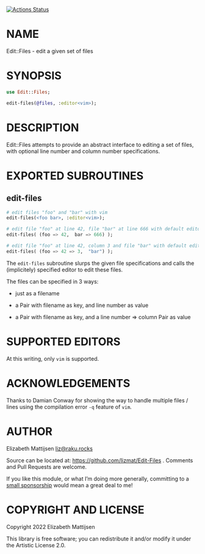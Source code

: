 [![Actions Status](https://github.com/lizmat/Edit-Files/actions/workflows/test.yml/badge.svg)](https://github.com/lizmat/Edit-Files/actions)

NAME
====

Edit::Files - edit a given set of files

SYNOPSIS
========

```raku
use Edit::Files;

edit-files(@files, :editor<vim>);
```

DESCRIPTION
===========

Edit::Files attempts to provide an abstract interface to editing a set of files, with optional line number and column number specifications.

EXPORTED SUBROUTINES
====================

edit-files
----------

```raku
# edit files "foo" and "bar" with vim
edit-files(<foo bar>, :editor<vim>);

# edit file "foo" at line 42, file "bar" at line 666 with default editor
edit-files( (foo => 42,  bar => 666) );

# edit file "foo" at line 42, column 3 and file "bar" with default editor
edit-files( (foo => 42 => 3,  "bar") );
```

The `edit-files` subroutine slurps the given file specifications and calls the (implicitely) specified editor to edit these files.

The files can be specified in 3 ways:

  * just as a filename

  * a Pair with filename as key, and line number as value

  * a Pair with filename as key, and a line number => column Pair as value

SUPPORTED EDITORS
=================

At this writing, only `vim` is supported.

ACKNOWLEDGEMENTS
================

Thanks to Damian Conway for showing the way to handle multiple files / lines using the compilation error `-q` feature of `vim`.

AUTHOR
======

Elizabeth Mattijsen <liz@raku.rocks>

Source can be located at: https://github.com/lizmat/Edit-Files . Comments and Pull Requests are welcome.

If you like this module, or what I’m doing more generally, committing to a [small sponsorship](https://github.com/sponsors/lizmat/) would mean a great deal to me!

COPYRIGHT AND LICENSE
=====================

Copyright 2022 Elizabeth Mattijsen

This library is free software; you can redistribute it and/or modify it under the Artistic License 2.0.

